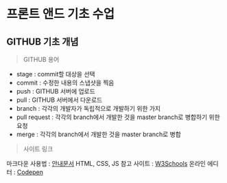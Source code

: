 # 프론트 앤드 기초 수업

## GITHUB 기초 개념

> GITHUB 용어

- stage : commit할 대상을 선택
- commit : 수정한 내용의 스냅샷을 찍음
- push : GITHUB 서버에 업로드
- pull : GITHUB 서버에서 다운로드
- branch : 각각의 개발자가 독립적으로 개발하기 위한 가지
- pull request : 각각의 branch에서 개발한 것을 master branch로 병합하기 위한 요청
- merge : 각각의 branch에서 개발한 것을 master branch로 병합

> 사이트 링크

마크다운 사용법 : [안내문서](https://gist.github.com/ihoneymon/652be052a0727ad59601)
HTML, CSS, JS 참고 사이트 : [W3Schools](https://www.w3schools.com/)
온라인 에디터 : [Codepen](https://codepen.io/trending)
